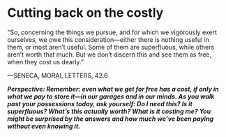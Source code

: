 # Cutting back on the costly

“So, concerning the things we pursue, and for which we vigorously
exert ourselves, we owe this consideration—either there is nothing
useful in them, or most aren’t useful. Some of them are
superfluous, while others aren’t worth that much. But we don’t
discern this and see them as free, when they cost us dearly.” 

—SENECA, MORAL LETTERS, 42.6

***Perspective: Remember: even what we get for free has a cost, if only in what we pay to store it—in our garages and in our minds. As you walk past your possessions today, ask yourself: Do I need this? Is it superfluous? What’s this actually worth? What is it costing me? You might be surprised by the answers and how much we’ve been paying without even knowing it.***
